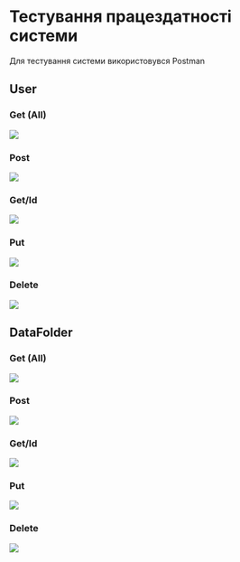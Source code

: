 # Тестування працездатності системи

Для тестування системи використовувся Postman

## User

### Get (All)
<p>
    <img src="./images/get_all_user.png">
</p>

### Post
<p>
    <img src="./images/post_user.png">
</p>

### Get/Id
<p>
    <img src="./images/get_user.png">
</p>

###  Put
<p>
    <img src="./images/put_user.png">
</p>

###  Delete
<p>
    <img src="./images/delete_user.png">
</p>

## DataFolder

### Get (All)
<p>
    <img src="./images/get_all_datafolder.png">
</p>

### Post
<p>
    <img src="./images/post_datafolder.png">
</p>

### Get/Id
<p>
    <img src="./images/get_datafolder.png">
</p>

###  Put
<p>
    <img src="./images/put_datafolder.png">
</p>

###  Delete
<p>
    <img src="./images/dalete_datafolder.png">
</p>